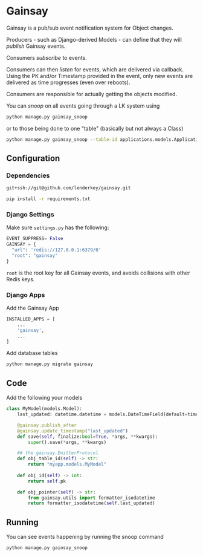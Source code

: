 # Gainsay

Gainsay is a pub/sub event notification system for Object changes.

Producers - such as Django-derived Models - can define that they will _publish_ Gainsay events. 

Consumers _subscribe_ to events. 

Consumers can then _listen_ for events, which are delivered via callback. 
Using the PK and/or Timestamp provided in the event, only new events are delivered
as time progresses (even over reboots).

Consumers are responsible for actually getting the objects modified. 

You can _snoop_ on all events going through a LK system using

```bash
python manage.py gainsay_snoop
```

or to those being done to one "table" (basically but not always a Class) 

```bash
python manage.py gainsay_snoop --table-id applications.models.Application
```


## Configuration

### Dependencies

```requirements.txt
git+ssh://git@github.com/lenderkey/gainsay.git
```

```bash
pip install -r requirements.txt
```

### Django Settings

Make sure `settings.py` has the following:

```python
EVENT_SUPPRESS= False
GAINSAY = {
  "url": 'redis://127.0.0.1:6379/0'
  "root": "gainsay"
}
```

`root` is the root key for all Gainsay events, and avoids collisions with other Redis keys.

### Django Apps

Add the Gainsay App

```python
INSTALLED_APPS = [
    ...
    'gainsay',
    ...
]
```

Add database tables

```bash
python manage.py migrate gainsay
```

## Code

Add the following your models

```python
class MyModel(models.Model):
    last_updated: datetime.datetime = models.DateTimeField(default=timezone.now)

    @gainsay.publish_after
    @gainsay.update_timestamp("last_updated")
    def save(self, finalize:bool=True, *args, **kwargs):
        super().save(*args, **kwargs)

    ## the gainsay.EmitterProtocol
    def obj_table_id(self) -> str:
        return "myapp.models.MyModel"
    
    def obj_id(self) -> int:
        return self.pk

    def obj_pointer(self) -> str:
        from gainsay.utils import formatter_isodatetime
        return formatter_isodatetime(self.last_updated)
```

## Running

You can see events happening by running the snoop command

```bash
python manage.py gainsay_snoop
```